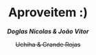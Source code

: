 **<h1 align="center">Aproveitem :)</h1>**
***<p align="center">Doglas Nicolas & João Vitor</p>***
~~<p align="center">Uchiha & Grande Rojas</p>~~
